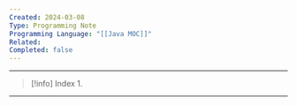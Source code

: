 ```yaml
---
Created: 2024-03-08
Type: Programming Note
Programming Language: "[[Java MOC]]"
Related: 
Completed: false
---
```

---

>[!info] Index
>1. 

---
